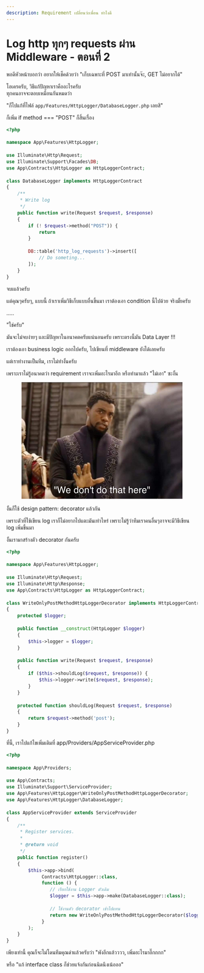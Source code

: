 ```yaml
---
description: Requirement เปลี่ยนว่ะเพื่อน ทำไงดี
---
```


# Log http ทุกๆ requests ผ่าน Middleware - ตอนที่ 2

พอดีหัวหน้าบอกว่า อยากให้เช็คด้วยว่า "เก็บเฉพาะที่ POST มาเท่านั้นจ๊ะ, GET ไม่อยากได้"



โอเครครับ, วิธีแก้ปัญหาเราคืออะไรครับ\
ทุกคนอาจจะตอบเหมือนกันหมดว่า&#x20;

"ก็ไปแก้ที่ไฟล์ `app/Features/HttpLogger/DatabaseLogger.php` เลยสิ"

ก็เพิ่ม if method === "POST" ก็สิ้นเรื่อง

```php
<?php

namespace App\Features\HttpLogger;

use Illuminate\Http\Request;
use Illuminate\Support\Facades\DB;
use App\Contracts\HttpLogger as HttpLoggerContract;

class DatabaseLogger implements HttpLoggerContract
{
    /**
     * Write log
     */
    public function write(Request $request, $response)
    {
        if (! $request->method("POST")) {
            return
        }

        DB::table('http_log_requests')->insert([
            // Do someting...
        ]);
    }
}
```

จบเแล้วครับ

แต่คุณๆครับๆ, แบบนี้ ถ้าเราเพิ่มวิธีเก็บแบบอื่นขึ้นมา เราต้องเอา condition นี้ไปด้วย จริงมั้ยครับ

.....

"ใช่ครับ"

มันจะไม่จบง่ายๆ และมีปัญหาในอนาคตครับแน่นอนครับ เพราะตรงนี้มัน Data Layer !!!

เราต้องเอา business logic ออกไปครับ, ​ไปเขียนที่ middleware ยังได้เลยครับ



แต่เราทำงานเป็นทีม, เราไม่ทำงั้นครับ

เพราะเราไม่รู้อนาคตว่า requirement เราจะเพิ่มอะไรมาอีก หรือทำมาแล้ว "ไม่เอา" ซะงั้น

<figure><img src="../../.gitbook/assets/image.png" alt=""><figcaption></figcaption></figure>

งั้นก็ใช้ design pattern: decorator แล้วกัน

เพราะตัวที่ใช้เขียน log เราก็ไม่อยากไปแตะมันเท่าไหร่ เพราะไม่รู้ว่าทีมเราคนอื่นๆอาจจะมีวิธีเขียน log เพิ่มขึ้นมา



งั้นเรามาสร้างตัว decorator กันครับ

```php
<?php

namespace App\Features\HttpLogger;

use Illuminate\Http\Request;
use Illuminate\Http\Response;
use App\Contracts\HttpLogger as HttpLoggerContract;

class WriteOnlyPostMethodHttpLoggerDecorator implements HttpLoggerContract
{
    protected $logger;

    public function __construct(HttpLogger $logger)
    {
        $this->logger = $logger;
    }

    public function write(Request $request, $response)
    {
        if ($this->shouldLog($request, $response)) {
            $this->logger->write($request, $response);
        }
    }

    protected function shouldLog(Request $request, $response)
    {
        return $request->method('post');
    }
}

```

ที่นี้, เราไปแก้ไขเพิ่มเติมที่ app/Providers/AppServiceProvider.php

```php
<?php

namespace App\Providers;

use App\Contracts;
use Illuminate\Support\ServiceProvider;
use App\Features\HttpLogger\WriteOnlyPostMethodHttpLoggerDecorator;
use App\Features\HttpLogger\DatabaseLogger;

class AppServiceProvider extends ServiceProvider
{
    /**
     * Register services.
     *
     * @return void
     */
    public function register()
    {
        $this->app->bind(
             Contracts\HttpLogger::class, 
             function () {
                // เรียกใช้งาน Logger ตัวเดิม
                $logger = $this->app->make(DatabaseLogger::class);
                
                // ใช้งานตัว decorator เข้าไปแทน
                return new WriteOnlyPostMethodHttpLoggerDecorator($logger);
             }
        );
    }
}
```

เพียงเท่านี้ คุณก็จะไม่โดนทีมคุณด่าแล้วครับว่า "พังอีกแล้วววว, เพิ่มอะไรมาอี๊กกกก"&#x20;

หรือ "แก้ interface class ก็ช่วยแจ้งกันก่อนนิดนึงเน้อออ"


